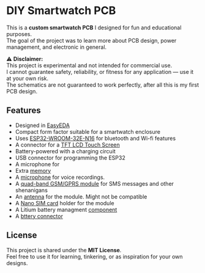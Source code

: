 # DIY Smartwatch PCB  
This is a **custom smartwatch PCB** I designed for fun and educational purposes.  
The goal of the project was to learn more about PCB design, power management, and electronic in general.

⚠️ **Disclaimer:**  
This project is experimental and not intended for commercial use.  
I cannot guarantee safety, reliability, or fitness for any application — use it at your own risk.  
The schematics are not guaranteed to work perfectly, after all this is my first PCB design.

## Features
- Designed in [EasyEDA](https://easyeda.com/)  
- Compact form factor suitable for a smartwatch enclosure  
- Uses [ESP32-WROOM-32E-N16](https://www.lcsc.com/product-detail/C701343.html) for bluetooth and Wi-fi features
- A connector for a [TFT LCD Touch Screen](https://www.alibaba.com/product-detail/2-8-inch-TFT-LCD-Screen_1600246407796.html)
- Battery-powered with a charging circuit
- USB connector for programming the ESP32
- A microphone for
- Extra [memory](https://www.lcsc.com/product-detail/C2682313.html)
- A [microphone](https://jlcpcb.com/partdetail/Linkmems-LMA2718T421_OA52/C7587901) for voice recordings.
- A [quad-band GSM/GPRS module](https://www.lcsc.com/product-detail/C69119.html) for SMS messages and other shenanigans
- An [antenna](https://www.taoglas.com/datasheets/PCS.55.A.pdf) for the module. Might not be compatible
- A [Nano SIM card](https://www.lcsc.com/product-detail/C7529384.html) holder for the module
- A Litium battery managment [component](https://www.lcsc.com/product-detail/C382139.html)
- A [bttery connector](https://www.lcsc.com/product-detail/C2908611.html)

## License
This project is shared under the **MIT License**.  
Feel free to use it for learning, tinkering, or as inspiration for your own designs.  
